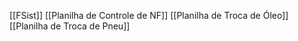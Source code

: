 [[FSist]]
[[Planilha de Controle de NF]]
[[Planilha de Troca de Óleo]]
[[Planilha de Troca de Pneu]]
